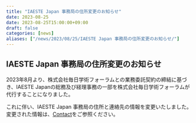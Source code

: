 ```yaml
---
title: "IAESTE Japan 事務局の住所変更のお知らせ"
date: 2023-08-25
date: 2023-08-25T15:00:00+09:00
draft: false
categories: [news]
aliases: ["/news/2023/08/25/IAESTE Japan 事務局の住所変更のお知らせ/"]
---
```

## IAESTE Japan 事務局の住所変更のお知らせ

2023年8月より、株式会社毎日学術フォーラムとの業務委託契約の締結に基づき、IAESTE Japanの総務及び経理事務の一部を株式会社毎日学術フォーラムが代行することになりました。

これに伴い、IAESTE Japan 事務局の住所と連絡先の情報を変更いたしました。  
変更された情報は、[Contact](/contact)をご参照ください。
